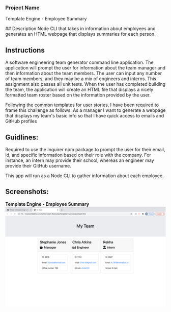 ### Project Name 
Template Engine - Employee Summary

## Description
Node CLI that takes in information about employees and generates an HTML webpage that displays summaries for each person.

## Instructions
A software engineering team generator command line application. The application will prompt the user for information about the team manager and then information about the team members. The user can input any number of team members, and they may be a mix of engineers and interns.
This assignment also passes all unit tests. When the user has completed building the team, the application will create an HTML file that displays a nicely formatted team roster based on the information provided by the user. 

Following the common templates for user stories, I have been required to frame this challenge as follows:
As a manager
I want to generate a webpage that displays my team's basic info
so that I have quick access to emails and GitHub profiles

## Guidlines:
Required to use the Inquirer npm package to prompt the user for their email, id, and specific information based on their role with the company. For instance, an intern may provide their school, whereas an engineer may provide their GitHub username.

This app will run as a Node CLI to gather information about each employee.

## Screenshots:

**Template Engine - Employee Summary**
!["Start Page"](images/TeamG.png "Start page.")

